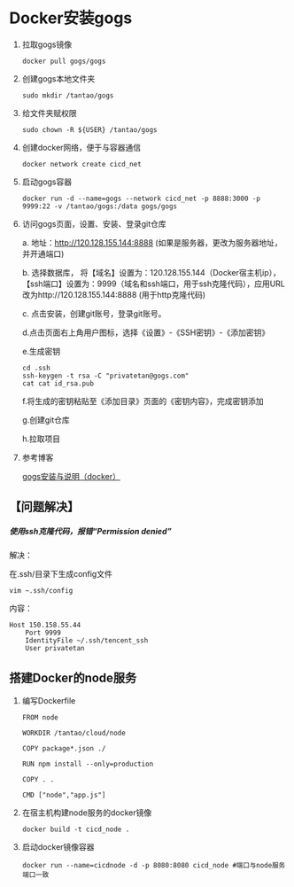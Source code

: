 # Docker安装gogs

1. 拉取gogs镜像

   ```
   docker pull gogs/gogs
   ```

   

2. 创建gogs本地文件夹

   ```
   sudo mkdir /tantao/gogs
   ```

   

3. 给文件夹赋权限

   ```
   sudo chown -R ${USER} /tantao/gogs
   ```

   

4. 创建docker网络，便于与容器通信

   ```
   docker network create cicd_net
   ```

   

5. 启动gogs容器

   ```
   docker run -d --name=gogs --network cicd_net -p 8888:3000 -p 9999:22 -v /tantao/gogs:/data gogs/gogs
   ```

   

6. 访问gogs页面，设置、安装、登录git仓库

   a. 地址：http://120.128.155.144:8888 (如果是服务器，更改为服务器地址，并开通端口)

   b. 选择数据库， 将【域名】设置为：120.128.155.144（Docker宿主机ip），【ssh端口】设置为：9999（域名和ssh端口，用于ssh克隆代码），应用URL改为http://120.128.155.144:8888 (用于http克隆代码)

   c. 点击安装，创建git账号，登录git账号。

   d.点击页面右上角用户图标，选择《设置》-《SSH密钥》-《添加密钥》

   e.生成密钥

   ```
   cd .ssh
   ssh-keygen -t rsa -C "privatetan@gogs.com"
   cat cat id_rsa.pub
   ```

   f.将生成的密钥粘贴至《添加目录》页面的《密钥内容》，完成密钥添加

   g.创建git仓库

   h.拉取项目

7. 参考博客

   [gogs安装与说明（docker）](https://www.cnblogs.com/shanfeng1000/p/14622319.html)



## 【问题解决】

##### 使用ssh克隆代码，报错“Permission denied”

解决：

在.ssh/目录下生成config文件

```
vim ~.ssh/config
```

内容：

```
Host 150.158.55.44
    Port 9999
    IdentityFile ~/.ssh/tencent_ssh
    User privatetan
```



## 搭建Docker的node服务



1. 编写Dockerfile

   ```
   FROM node
   
   WORKDIR /tantao/cloud/node
   
   COPY package*.json ./
   
   RUN npm install --only=production
   
   COPY . .
   
   CMD ["node","app.js"]
   ```

   

2. 在宿主机构建node服务的docker镜像

   ```
   docker build -t cicd_node .
   ```

   

3. 启动docker镜像容器

   ````shell
   docker run --name=cicdnode -d -p 8080:8080 cicd_node #端口与node服务端口一致
   ````

   

